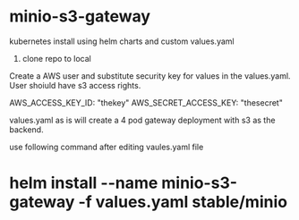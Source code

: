 # minio-s3-gateway
kubernetes install using helm charts and  custom values.yaml

1. clone repo to local

Create a AWS user and substitute security key for values in the values.yaml. User shoiuld have s3 access rights.

  AWS_ACCESS_KEY_ID: "thekey"
  AWS_SECRET_ACCESS_KEY: "thesecret"
  
  
  values.yaml as is will create a 4 pod gateway deployment with s3 as the backend. 
  
  
 use following command after editing vaules.yaml file

# helm install --name minio-s3-gateway  -f values.yaml stable/minio




